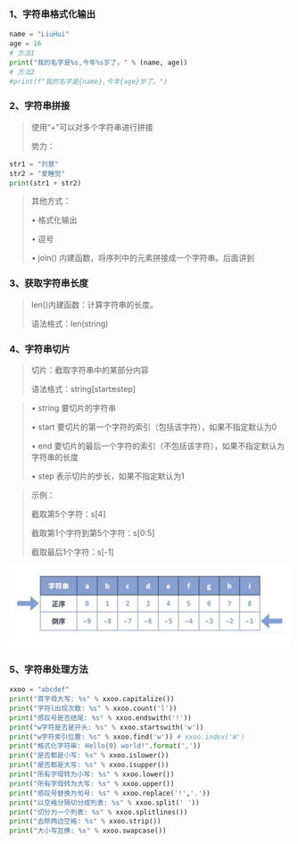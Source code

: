 ### 1、字符串格式化输出

```python
name = "LiuHui"
age = 16
# 方法1
print("我的名字是%s,今年%s岁了。" % (name, age))
# 方法2
#print(f"我的名字是{name},今年{age}岁了。")
```

### 2、字符串拼接

> 使用“+”可以对多个字符串进行拼接
>
> 势力：

```python
str1 = "刘慧"
str2 = "爱睡觉"
print(str1 + str2)
```

> 其他方式： 
>
> • 格式化输出 
>
> • 逗号 
>
> • join() 内建函数，将序列中的元素拼接成一个字符串。后面讲到

### 3、获取字符串长度

> len()内建函数：计算字符串的长度。
>
> 语法格式：len(string)

### 4、字符串切片

> 切片：截取字符串中的某部分内容
>
> 语法格式：string[start:end:step]

> • string 要切片的字符串 
>
> • start 要切片的第一个字符的索引（包括该字符），如果不指定默认为0 
>
> • end 要切片的最后一个字符的索引（不包括该字符），如果不指定默认为字符串的长度 
>
> • step 表示切片的步长，如果不指定默认为1

> 示例：
>
> 截取第5个字符：s[4]
>
> 截取第1个字符到第5个字符：s[0:5]
>
> 截取最后1个字符：s[-1]

![image-20240305140639879](assets/Python字符串/image-20240305140639879.png)

### 5、字符串处理方法

```python
xxoo = "abcdef"
print("首字母大写: %s" % xxoo.capitalize())
print("字符l出现次数: %s" % xxoo.count('l'))
print("感叹号是否结尾: %s" % xxoo.endswith('!'))
print("w字符是否是开头: %s" % xxoo.startswith('w'))
print("w字符索引位置: %s" % xxoo.find('w')) # xxoo.index('W')
print("格式化字符串: Hello{0} world!".format(','))
print("是否都是小写: %s" % xxoo.islower())
print("是否都是大写: %s" % xxoo.isupper())
print("所有字母转为小写: %s" % xxoo.lower())
print("所有字母转为大写: %s" % xxoo.upper())
print("感叹号替换为句号: %s" % xxoo.replace('!','.'))
print("以空格分隔切分成列表: %s" % xxoo.split(' '))
print("切分为一个列表: %s" % xxoo.splitlines())
print("去除两边空格: %s" % xxoo.strip())
print("大小写互换: %s" % xxoo.swapcase())
```

